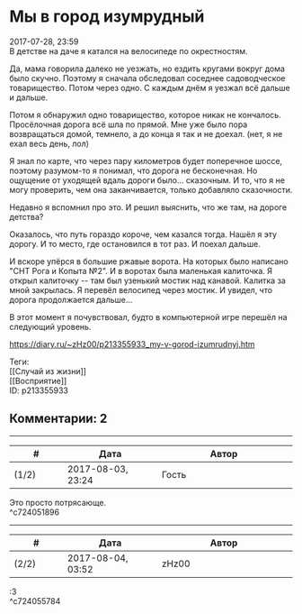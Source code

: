 Мы в город изумрудный
=====================

  
2017-07-28, 23:59  
 В детстве на даче я катался на велосипеде по окрестностям.   
   
 Да, мама говорила далеко не уезжать, но ездить кругами вокруг дома было скучно. Поэтому я сначала обследовал соседнее садоводческое товарищество. Потом через одно. С каждым днём я уезжал всё дальше и дальше.   
   
 Потом я обнаружил одно товарищество, которое никак не кончалось. Просёлочная дорога всё шла по прямой. Мне уже было пора возвращаться домой, темнело, а до конца я так и не доехал. (нет, я не ехал весь день, лол)   
   
 Я знал по карте, что через пару километров будет поперечное шоссе, поэтому разумом-то я понимал, что дорога не бесконечная. Но ощущение от уходящей вдаль дороги было... сказочным. И то, что я не могу проверить, чем она заканчивается, только добавляло сказочности.   
   
 Недавно я вспомнил про это. И решил выяснить, что же там, на дороге детства?   
   
 Оказалось, что путь гораздо короче, чем казался тогда. Нашёл я эту дорогу. И то место, где остановился в тот раз. И поехал дальше.   
   
 И вскоре упёрся в большие ржавые ворота. На которых было написано "СНТ Рога и Копыта №2". И в воротах была маленькая калиточка. Я открыл калиточку -- там был узенький мостик над канавой. Калитка за мной закрылась. Я перевёл велосипед через мостик. И увидел, что дорога продолжается дальше...   
   
 В этот момент я почувствовал, будто в компьютерной игре перешёл на следующий уровень.   
  
<https://diary.ru/~zHz00/p213355933_my-v-gorod-izumrudnyj.htm>  
  
Теги:  
[[Случай из жизни]]  
[[Восприятие]]  
ID: p213355933  


Комментарии: 2
--------------

  


---



|         #         |              Дата              |                     Автор                     |           ID           |
| --- | --- | --- | --- |
| (1/2) | 2017-08-03, 23:24 | Гость | c724051896 |

  
 Это просто потрясающе.   
 ^c724051896

---



|         #         |              Дата              |                     Автор                     |           ID           |
| --- | --- | --- | --- |
| (2/2) | 2017-08-04, 03:52 | zHz00 | c724055784 |

  
 :3   
 ^c724055784